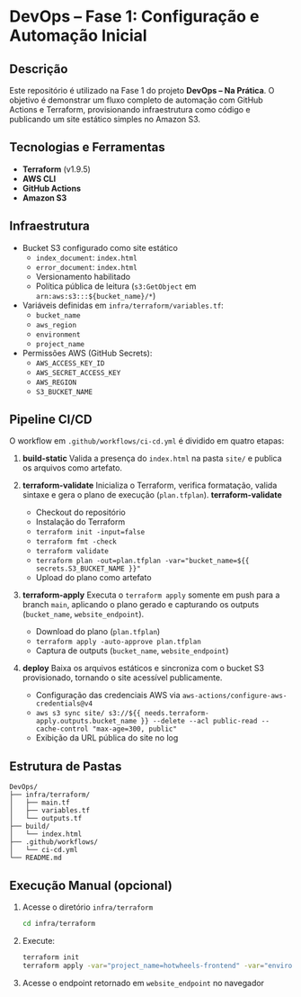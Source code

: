 # DevOps – Fase 1: Configuração e Automação Inicial

## Descrição

Este repositório é utilizado na Fase 1 do projeto **DevOps – Na Prática**. O objetivo é demonstrar um fluxo completo de automação com GitHub Actions e Terraform, provisionando infraestrutura como código e publicando um site estático simples no Amazon S3.

## Tecnologias e Ferramentas

- **Terraform** (v1.9.5)
- **AWS CLI**
- **GitHub Actions**
- **Amazon S3**

## Infraestrutura

- Bucket S3 configurado como site estático
  - `index_document`: `index.html`
  - `error_document`: `index.html`
  - Versionamento habilitado
  - Política pública de leitura (`s3:GetObject` em `arn:aws:s3:::${bucket_name}/*`)
- Variáveis definidas em `infra/terraform/variables.tf`:
  - `bucket_name`
  - `aws_region`
  - `environment`
  - `project_name`
- Permissões AWS (GitHub Secrets):
  - `AWS_ACCESS_KEY_ID`
  - `AWS_SECRET_ACCESS_KEY`
  - `AWS_REGION`
  - `S3_BUCKET_NAME`

## Pipeline CI/CD

O workflow em `.github/workflows/ci-cd.yml` é dividido em quatro etapas:

1. **build-static**
   Valida a presença do `index.html` na pasta `site/` e publica os arquivos como artefato.

2. **terraform-validate**
   Inicializa o Terraform, verifica formatação, valida sintaxe e gera o plano de execução (`plan.tfplan`).
   **terraform-validate**
    - Checkout do repositório
    - Instalação do Terraform
    - `terraform init -input=false`
    - `terraform fmt -check`
    - `terraform validate`
    - `terraform plan -out=plan.tfplan -var="bucket_name=${{ secrets.S3_BUCKET_NAME }}"`
    - Upload do plano como artefato

3. **terraform-apply**
   Executa o `terraform apply` somente em push para a branch `main`, aplicando o plano gerado e capturando os outputs (`bucket_name`, `website_endpoint`).
    - Download do plano (`plan.tfplan`)
    - `terraform apply -auto-approve plan.tfplan`
    - Captura de outputs (`bucket_name`, `website_endpoint`)

4. **deploy**
   Baixa os arquivos estáticos e sincroniza com o bucket S3 provisionado, tornando o site acessível publicamente.
    - Configuração das credenciais AWS via `aws-actions/configure-aws-credentials@v4`
    - `aws s3 sync site/ s3://${{ needs.terraform-apply.outputs.bucket_name }} --delete --acl public-read --cache-control "max-age=300, public"`
    - Exibição da URL pública do site no log

## Estrutura de Pastas

```
DevOps/
├── infra/terraform/
│   ├── main.tf
│   ├── variables.tf
│   └── outputs.tf
├── build/
│   └── index.html
├── .github/workflows/
│   └── ci-cd.yml
└── README.md
```

## Execução Manual (opcional)

1. Acesse o diretório `infra/terraform`

   ```bash
   cd infra/terraform
    ```

2. Execute:

    ```bash
    terraform init
    terraform apply -var="project_name=hotwheels-frontend" -var="environment=dev"
    ```

3. Acesse o endpoint retornado em `website_endpoint` no navegador
